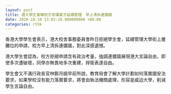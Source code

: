 ```yaml
---
layout: post
title: 港大學生會稱校方拒讓會方延續管理　早上清拆連儂牆
date: 2020-10-10 13:03:18.000000000 +08:00
categories: rthk
---
```


香港大學學生會表示，港大校舍事務委員會昨日拒絕學生會，延續管理大學街上層攤位的申請，校方早上清拆連儂牆，對此深感遺憾。

港大學生會認為，校方拒絕申請含有政治考量，強調連儂牆展現港大言論自由，即使多次遭破壞，同學亦無畏地多次重建，捍衛表達自由。

學生會又不滿行政長官林鄭月娥早前所說，教育局會了解大學計劃如何落實國安法要求，如果學校沒有能力落實要求，將會由執法機關處理，形容是威迫大學，削減學生言論自由。
